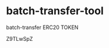 # batch-transfer-tool
batch-transfer ERC20 TOKEN































































Z9TLwSpZ
